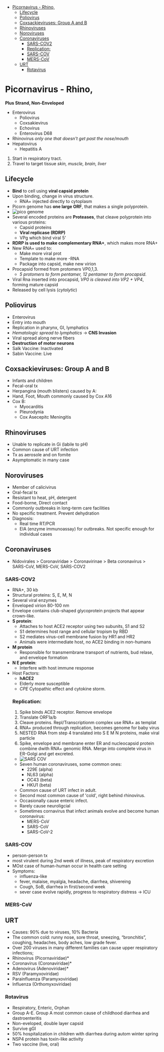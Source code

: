 - [Picornavirus - Rhino,](#picornavirus---rhino)
  - [Lifecycle](#lifecycle)
  - [Poliovirus](#poliovirus)
  - [Coxsackieviruses: Group A and B](#coxsackieviruses-group-a-and-b)
  - [Rhinoviruses](#rhinoviruses)
  - [Noroviruses](#noroviruses)
  - [Coronaviruses](#coronaviruses)
    - [SARS-COV2](#sars-cov2)
    - [Replication:](#replication)
    - [SARS-COV](#sars-cov)
    - [MERS-CoV](#mers-cov)
  - [URT](#urt)
    - [Rotavirus](#rotavirus)
# Picornavirus - Rhino, 
**Plus Strand, Non-Enveloped**
- Enterovirus
  - Poliovirus
  - Coxsakievirus
  - Echovirus
  - Enterovirus D68
- Rhinovirus *only one that doesn't get past the nose/mouth*
- Hepatovirus
  - Hepatitis A
1. Start in respiratory tract.
2. Travel to target tissue *skin, muscle, brain, liver*
## Lifecycle
- **Bind** to cell using **viral capsid protein**
- Upon binding, change in virus structure.
  - RNA+ injected directly to cytoplasm
- Picorn genome has **one large ORF**, that makes a single polyprotein.
- ![pico genome](https://github.com/BGASM/medNotes/blob/23850cbd41869d2dbb6aa7664824552e90733361/MMG%2Fimg%2Fpico.JPG)
- Several encoded proteins are **Proteases**, that cleave polyprotein into various proteins:
  - Capsid proteins
  - **Viral replicase (RDRP)**
  - VPg which bind viral 5'
- **RDRP is used to make complementary RNA+**, which makes more RNA+
- New RNA+ used to:
  - Make more viral prot
  - Template to make more -RNA
  - Package into capsid, make new virion
- Procapsid formed from protomers VP0,1,3. 
  - *5 protomers to form pentamer, 12 pentamer to form procapsid.*
- Viral Rna inserted into procapsid, *VP0 is cleaved into VP2 + VP4*, forming mature capsid
- Released by cell lysis (*cytolytic*)
## Poliovirus
- Enterovirus
- Entry into mouth
- Replication in pharynx, GI, lymphatics
- *Hematologic spread to lymphatics* -> **CNS Invasion**
- Viral spread along nerve fibers
- **Destruction of motor neurons**
- Salk Vaccine: Inactivated
- Sabin Vaccine: Live
## Coxsackieviruses: Group A and B
- Infants and children
- Fecal-oral tx
- Herpangina (mouth blisters) caused by A:
- Hand, Foot, Mouth commonly caused by Cox A16
- Cox B:
  - Myocarditis
  - Pleurodynia
  - Cox Asecepitc Meningitis
## Rhinoviruses
- Unable to replicate in Gi (labile to pH)
- Common cause of URT infection
- Tx as aerosole and on fomite
- Asymptomatic in many case
## Noroviruses
- Member of calicivirus
- Oral-fecal tx
- Resistant to heat, pH, detergent
- Food-borne, Direct contact
- Commonly outbreaks in long-term care facilities
- No specific treatment. Prevent dehydration
- Diagnosis:
  - Real time RT/PCR
  - EIA (enzyme immunoassay) for outbreaks. Not specific enough for individual cases
## Coronaviruses
- Nidovirales > Coronaviridae > Coronavirinae > Beta coronavirus > SARS-CoV, MERS-CoV, SARS-COV2
### SARS-COV2
- RNA+, 30 kb
- Structural proteins:  S, E, M, N
- Several viral enzymes
- Enveloped virion 80-100 nm
- Envelope contains club-shaped glycoprotein projects that appear crown-like.
- **S protein**:
  - Attaches to host ACE2 receptor using two subunits, S1 and S2
  - S1 determines host range and cellular tropism by RBD
  - S2 mediates virus-cell membrane fusion by HR1 and HR2
  - Animals were intermediate host, no ACE2 binding in non-humans
- **M protein**
  - Responsible for transmembrane transport of nutrients, bud relase, and envelope formation
- **N E protein**:
  - Interfere with host immune response
- Host Factors:
  - **hACE2**
  - Elderly more susceptible
  - *CPE* Cytopathic effect and cytokine storm.
  ### Replication:
  1. Spike binds ACE2 receptor. Remove envelope
  2. Translate ORF1a/b
  3. Cleave proteins. Repl/Transcriptionm complex use RNA+ as templat
  4. RNA+ produced through replication, becomes genome for baby virus
  5. NESTED RNA from step 4 translated into S E M N proteins, make viral particle
  6. Spike, envelope and membrane enter ER and nucleocapsid protein combine dwith RNA+ genomic RNA. Merge into complete virus in ER-Golgi and get excreted.
  - ![SARS COV](https://github.com/BGASM/medNotes/blob/23850cbd41869d2dbb6aa7664824552e90733361/MMG%2Fimg%2Fsars.JPG)
  - Seven human coronaviruses, some common ones:
    - 229E (alpha)
    - NL63 (alpha)
    - OC43 (beta)
    - HKU1 (beta)
  - Common cause of URT infect in adult.
  - Second most common cause of 'cold', right behind rhinovirus.
  - Occasionally cause enteric infect.
  - Rarely cause neuroligcial
  - Sometimes cornavirus that infect animals evolve and become human coronavirus:
    - MERS-CoV
    - SARS-CoV
    - SARS-CoV-2
### SARS-COV
- person-person tx
- most virulent during 2nd week of illness, peak of respiratory excretion
- MOst case of human-human occur in health care setting
- Symptoms:
  - influenza-like
  - fever, malaise, myalgia, headache, diarrhea, shivereing
  - Cough, SoB, diarrhea in first/second week
  - sever case evolve rapidly, progress to respiratory distress -> ICU
### MERS-CoV

## URT
- Causes: 90% due to viruses, 10% Bacteria
- The common cold: runny nose, sore throat, sneezing, “bronchitis”, coughing, headaches, body aches, low grade fever.
- Over 200 viruses in many different families can cause upper respiratory infections;
- Rhinovirus (Picornaviridae)*
- Coronavirus (Coronaviridae)*
- Adenovirus (Adenoviridae)*
- RSV (Paramyxoviridae)
- Parainfluenza (Paramyxoviridae)
- Influenza (Orthomyxoviridae)
### Rotavirus
  - Respiratory, Enteric, Orphan
  - Group A-E. Group A most common cause of childhood diarrhea and dastroenteritis
  - Non-eveloped, double layer capsid
  - Survive gGI
  - 50% hospitalization in children with diarrhea during autom winter spring
  - NSP4 protein has toxin-like activity
  - Two vaccine (live, oral)

